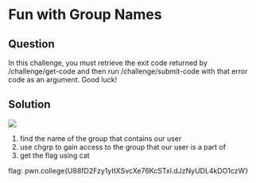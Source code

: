 # Fun with Group Names
## Question
In this challenge, you must retrieve the exit code returned by /challenge/get-code and then run /challenge/submit-code with that error code as an argument. Good luck!


## Solution
![](/images/3.jpg)
1. find the name of the group that contains our user
2. use chgrp to gain access to the group that our user is a part of
3. get the flag using cat

flag: pwn.college{U88fD2Fzy1yItXSvcXe76KcSTxl.dJzNyUDL4kDO1czW}
